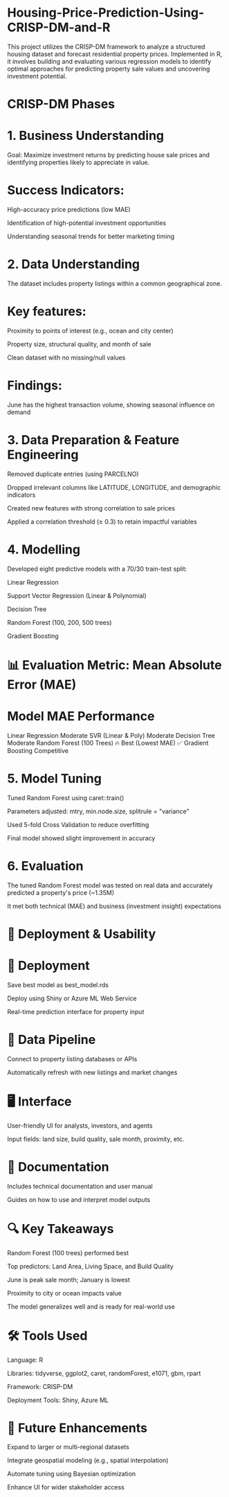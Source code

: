# Housing-Price-Prediction-Using-CRISP-DM-and-R
This project utilizes the CRISP-DM framework to analyze a structured housing dataset and forecast residential property prices. Implemented in R, it involves building and evaluating various regression models to identify optimal approaches for predicting property sale values and uncovering investment potential.

 # CRISP-DM Phases
# 1. Business Understanding
Goal: Maximize investment returns by predicting house sale prices and identifying properties likely to appreciate in value.

# Success Indicators:

High-accuracy price predictions (low MAE)

Identification of high-potential investment opportunities

Understanding seasonal trends for better marketing timing

# 2. Data Understanding
The dataset includes property listings within a common geographical zone.

# Key features:

Proximity to points of interest (e.g., ocean and city center)

Property size, structural quality, and month of sale

Clean dataset with no missing/null values

# Findings:

June has the highest transaction volume, showing seasonal influence on demand

# 3. Data Preparation & Feature Engineering
Removed duplicate entries (using PARCELNO)

Dropped irrelevant columns like LATITUDE, LONGITUDE, and demographic indicators

Created new features with strong correlation to sale prices

Applied a correlation threshold (≥ 0.3) to retain impactful variables

# 4. Modelling
Developed eight predictive models with a 70/30 train-test split:

Linear Regression

Support Vector Regression (Linear & Polynomial)

Decision Tree

Random Forest (100, 200, 500 trees)

Gradient Boosting

# 📊 Evaluation Metric: Mean Absolute Error (MAE)

# Model	MAE Performance
Linear Regression	Moderate
SVR (Linear & Poly)	Moderate
Decision Tree	Moderate
Random Forest (100 Trees)	🔥 Best (Lowest MAE) ✅
Gradient Boosting	Competitive

# 5. Model Tuning
Tuned Random Forest using caret::train()

Parameters adjusted: mtry, min.node.size, splitrule = "variance"

Used 5-fold Cross Validation to reduce overfitting

Final model showed slight improvement in accuracy

# 6. Evaluation
The tuned Random Forest model was tested on real data and accurately predicted a property's price (~1.35M)

It met both technical (MAE) and business (investment insight) expectations

# 🚀 Deployment & Usability
# 🧩 Deployment
Save best model as best_model.rds

Deploy using Shiny or Azure ML Web Service

Real-time prediction interface for property input

# 🔄 Data Pipeline
Connect to property listing databases or APIs

Automatically refresh with new listings and market changes

# 🖥️ Interface
User-friendly UI for analysts, investors, and agents

Input fields: land size, build quality, sale month, proximity, etc.

# 📄 Documentation
Includes technical documentation and user manual

Guides on how to use and interpret model outputs

# 🔍 Key Takeaways
Random Forest (100 trees) performed best

Top predictors: Land Area, Living Space, and Build Quality

June is peak sale month; January is lowest

Proximity to city or ocean impacts value

The model generalizes well and is ready for real-world use

# 🛠️ Tools Used
Language: R

Libraries: tidyverse, ggplot2, caret, randomForest, e1071, gbm, rpart

Framework: CRISP-DM

Deployment Tools: Shiny, Azure ML

# 🔮 Future Enhancements
Expand to larger or multi-regional datasets

Integrate geospatial modeling (e.g., spatial interpolation)

Automate tuning using Bayesian optimization

Enhance UI for wider stakeholder access

